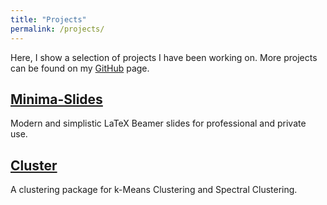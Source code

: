 ```yaml
---
title: "Projects"
permalink: /projects/
---
```


Here, I show a selection of projects I have been working on. 
More projects can be found on my [GitHub](https://github.com/jzenn) page.

## [Minima-Slides](/projects/minima-slides)
Modern and simplistic LaTeX Beamer slides for professional and private use.

## [Cluster](/projects/cluster)
A clustering package for k-Means Clustering and Spectral Clustering.
